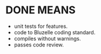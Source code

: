 DONE MEANS
==========
- unit tests for features.
- code to Bluzelle coding standard.
- compiles without warnings.
- passes code review.